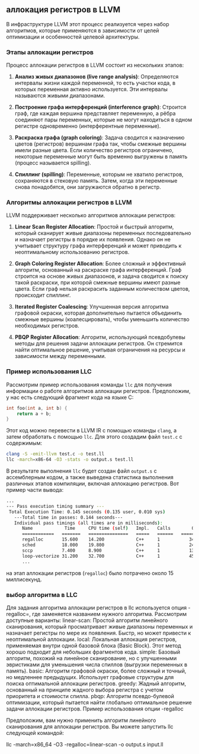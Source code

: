 ## аллокация регистров в LLVM

 В инфраструктуре LLVM этот процесс реализуется через набор алгоритмов, которые применяются в зависимости от целей оптимизации и особенностей целевой архитектуры.

### Этапы аллокации регистров

Процесс аллокации регистров в LLVM состоит из нескольких этапов:

1. **Анализ живых диапазонов (live range analysis)**:
   Определяются интервалы жизни каждой переменной, то есть участки кода, в которых переменная активно используется. Эти интервалы называются живыми диапазонами.

2. **Построение графа интерференций (interference graph)**:
   Строится граф, где каждая вершина представляет переменную, а рёбра соединяют пары переменных, которые не могут находиться в одном регистре одновременно (интерферентные переменные).

3. **Раскраска графа (graph coloring)**:
   Задача сводится к назначению цветов (регистров) вершинам графа так, чтобы смежные вершины имели разные цвета. Если количество регистров ограничено, некоторые переменные могут быть временно выгружены в память (процесс называется spilling).

4. **Спиллинг (spilling)**:
   Переменные, которым не хватило регистров, сохраняются в стековую память. Затем, когда эти переменные снова понадобятся, они загружаются обратно в регистр.

### Алгоритмы аллокации регистров в LLVM

LLVM поддерживает несколько алгоритмов аллокации регистров:

1. **Linear Scan Register Allocation**:
   Простой и быстрый алгоритм, который сканирует живые диапазоны переменных последовательно и назначает регистры в порядке их появления. Однако он не учитывает структуру графа интерференций и может приводить к неоптимальному использованию регистров.

2. **Graph Coloring Register Allocation**:
   Более сложный и эффективный алгоритм, основанный на раскраске графа интерференций. Граф строится на основе живых диапазонов, и задача сводится к поиску такой раскраски, при которой смежные вершины имеют разные цвета. Если граф нельзя раскрасить заданным количеством цветов, происходит спиллинг.

3. **Iterated Register Coalescing**:
   Улучшенная версия алгоритма графовой окраски, которая дополнительно пытается объединить смежные вершины (коалесцировать), чтобы уменьшить количество необходимых регистров.

4. **PBQP Register Allocation**:
   Алгоритм, использующий псевдобулевы методы для решения задачи аллокации регистров. Он стремится найти оптимальное решение, учитывая ограничения на ресурсы и зависимости между переменными.

### Пример использования LLC

Рассмотрим пример использования команды `llc` для получения информации о работе алгоритмов аллокации регистров. Предположим, у нас есть следующий фрагмент кода на языке С:

```c
int foo(int a, int b) {
    return a + b;
}
```

Этот код можно перевести в LLVM IR с помощью команды `clang`, а затем обработать с помощью `llc`. Для этого создадим файл `test.c` с содержимым:

```bash
clang -S -emit-llvm test.c -o test.ll
llc -march=x86-64 -O3 -stats -o output.s test.ll
```

В результате выполнения `llc` будет создан файл `output.s` с ассемблерным кодом, а также выведена статистика выполнения различных этапов компиляции, включая аллокацию регистров. Вот пример части вывода:

```bash
...
--- Pass execution timing summary ---
 Total Execution Time: 0.145 seconds (0.135 user, 0.010 sys)
   ---Total time in passes: 0.144 seconds---
   Individual pass timings (all times are in milliseconds):
      Name            Time     CPU time (self)   Impl.   Calls        Objects
      ============   =======   ===============   =====   ======   ==============
      regalloc       15.600    14.200            C++     1           34567
      sched          18.000    19.800            C++     1           24561
      sccp           7.400     8.900             C++     1           13279
      loop-vectorize 31.200    32.700            C++     1           45678
      ...
```

на этап аллокации регистров (`regalloc`) было потрачено около 15 миллисекунд.
### выбор алгоритма в LLC
Для задания алгоритма аллокации регистров в llc используется опция -regalloc=<algorithm>, где <algorithm> заменяется названием нужного алгоритма. Рассмотрим доступные варианты:
linear-scan:
Простой алгоритм линейного сканирования, который просматривает живые диапазоны переменных и назначает регистры по мере их появления. Быстр, но может привести к неоптимальной аллокации.
local:
Локальная аллокация регистров, применяемая внутри одной базовой блока (Basic Block). Этот метод хорошо подходит для небольших фрагментов кода.
simple:
Базовый алгоритм, похожий на линейное сканирование, но с улучшенными эвристиками для уменьшения числа спиллов (выгрузки переменных в память).
basic:
Алгоритм графовой окраски, более сложный и точный, но медленнее предыдущих. Использует графовые структуры для поиска оптимальной аллокации регистров.
greedy:
Жадный алгоритм, основанный на принципе жадного выбора регистра с учетом приоритета и стоимости спилла.
pbqp:
Алгоритм псевдо-булевой оптимизации, который пытается найти глобально оптимальное решение задачи аллокации регистров.
Пример использования опции -regalloc

Предположим, вам нужно применить алгоритм линейного сканирования для аллокации регистров. Вы можете запустить llc следующей командой:

llc -march=x86_64 -O3 -regalloc=linear-scan -o output.s input.ll
